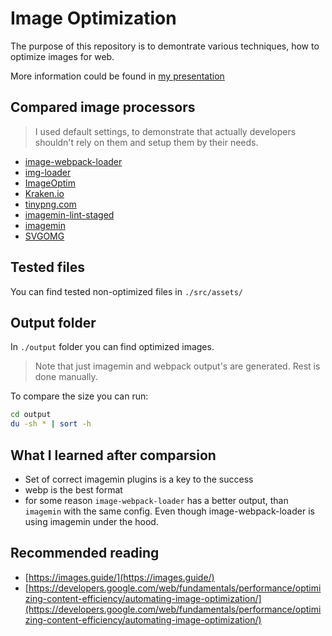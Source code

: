 # Image Optimization

The purpose of this repository is to demontrate various techniques, how to optimize images for web.

More information could be found in [my presentation](https://docs.google.com/presentation/d/1ejuuSkiip82594a3tNl_wshZng6dCLxneFnFMhdS5iM/edit?usp=sharing)

## Compared image processors

> I used default settings, to demonstrate that actually developers shouldn't rely on them and setup them by their needs.

- [image-webpack-loader](https://github.com/tcoopman/image-webpack-loader)
- [img-loader](https://github.com/vanwagonet/img-loader)
- [ImageOptim](https://imageoptim.com/)
- [Kraken.io](https://kraken.io/)
- [tinypng.com](https://tinypng.com/)
- [imagemin-lint-staged](https://github.com/tomchentw/imagemin-lint-staged/)
- [imagemin](https://github.com/imagemin/imagemin)
- [SVGOMG](https://jakearchibald.github.io/svgomg/)

## Tested files

You can find tested non-optimized files in `./src/assets/`

## Output folder

In `./output` folder you can find optimized images.

> Note that just imagemin and webpack output's are generated. Rest is done manually.

To compare the size you can run:

```bash
cd output
du -sh * | sort -h
```

## What I learned after comparsion

- Set of correct imagemin plugins is a key to the success
- webp is the best format
- for some reason `image-webpack-loader` has a better output, than `imagemin` with the same config. Even though image-webpack-loader is using imagemin under the hood.

## Recommended reading

- [https://images.guide/](https://images.guide/)
- [https://developers.google.com/web/fundamentals/performance/optimizing-content-efficiency/automating-image-optimization/](https://developers.google.com/web/fundamentals/performance/optimizing-content-efficiency/automating-image-optimization/)
